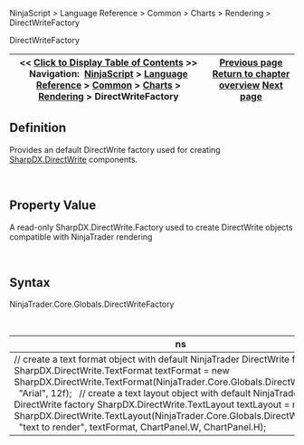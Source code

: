 ﻿


NinjaScript \> Language Reference \> Common \> Charts \> Rendering \> DirectWriteFactory






















DirectWriteFactory







| \<\< [Click to Display Table of Contents](directwritefactory.md) \>\> **Navigation:**     [NinjaScript](ninjascript.md) \> [Language Reference](language_reference_wip.md) \> [Common](common.md) \> [Charts](chart.md) \> [Rendering](rendering.md) \> DirectWriteFactory | [Previous page](d2dfactory.md) [Return to chapter overview](rendering.md) [Next page](dxextensions.md) |
| --- | --- |











## Definition


Provides an default DirectWrite factory used for creating [SharpDX.DirectWrite](sharpdx_directwrite.md) components.


 


## Property Value


A read\-only SharpDX.DirectWrite.Factory used to create DirectWrite objects compatible with NinjaTrader rendering


 


## Syntax


NinjaTrader.Core.Globals.DirectWriteFactory


 




| ns |
| --- |
| // create a text format object with default NinjaTrader DirectWrite factory SharpDX.DirectWrite.TextFormat textFormat \= new SharpDX.DirectWrite.TextFormat(NinjaTrader.Core.Globals.DirectWriteFactory,     "Arial", 12f);   // create a text layout object with default NinjaTrader DirectWrite factory SharpDX.DirectWrite.TextLayout textLayout \= new SharpDX.DirectWrite.TextLayout(NinjaTrader.Core.Globals.DirectWriteFactory,     "text to render", textFormat, ChartPanel.W, ChartPanel.H); |









